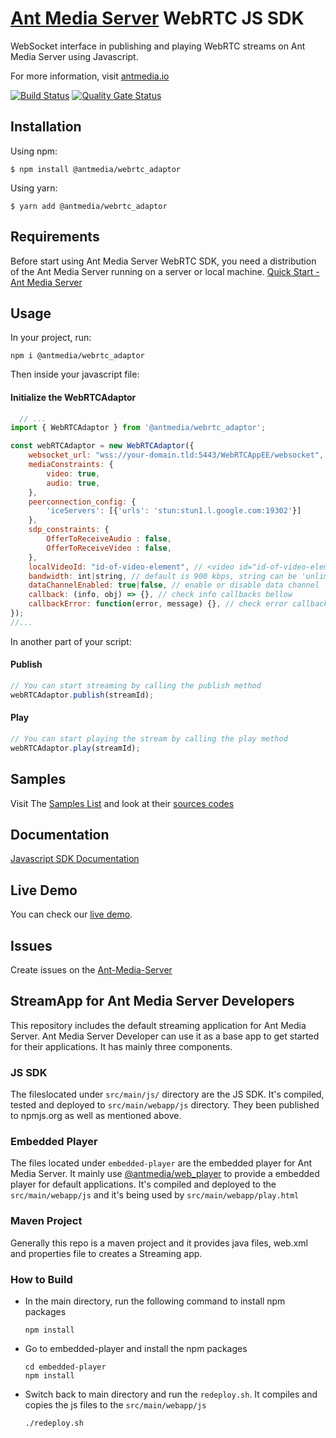 # [Ant Media Server](https://antmedia.io/) WebRTC JS SDK

WebSocket interface in publishing and playing WebRTC streams on Ant Media Server using Javascript.

For more information, visit [antmedia.io](https://antmedia.io)


[![Build Status](https://api.travis-ci.com/ant-media/StreamApp.svg?branch=master)](https://app.travis-ci.com/github/ant-media/StreamApp)
[![Quality Gate Status](https://sonarcloud.io/api/project_badges/measure?project=io.antmedia%3Aant-media-server&metric=alert_status)](https://sonarcloud.io/dashboard?id=io.antmedia%3Aant-media-server)

## <a name="installation"></a>Installation

Using npm:
```shell
$ npm install @antmedia/webrtc_adaptor
```

Using yarn:
```shell
$ yarn add @antmedia/webrtc_adaptor
```

## <a name="requirements"></a>Requirements

Before start using Ant Media Server WebRTC SDK, you need a distribution of the Ant Media Server running on a server or local machine.
[Quick Start - Ant Media Server](https://antmedia.io/docs/)

## <a name="usage">Usage

In your project, run:

```
npm i @antmedia/webrtc_adaptor
```
Then inside your javascript file:
#### <a name="initialize">Initialize the WebRTCAdaptor
```javascript
  // ...
import { WebRTCAdaptor } from '@antmedia/webrtc_adaptor';

const webRTCAdaptor = new WebRTCAdaptor({
    websocket_url: "wss://your-domain.tld:5443/WebRTCAppEE/websocket",
    mediaConstraints: {
        video: true,
        audio: true,
    },
    peerconnection_config: {
        'iceServers': [{'urls': 'stun:stun1.l.google.com:19302'}]
    },
    sdp_constraints: {
        OfferToReceiveAudio : false,
        OfferToReceiveVideo : false,
    },
    localVideoId: "id-of-video-element", // <video id="id-of-video-element" autoplay muted></video>
    bandwidth: int|string, // default is 900 kbps, string can be 'unlimited'
    dataChannelEnabled: true|false, // enable or disable data channel
    callback: (info, obj) => {}, // check info callbacks bellow
    callbackError: function(error, message) {}, // check error callbacks bellow
});
//...
```
In another part of your script:
#### <a name="publish">Publish
```javascript
// You can start streaming by calling the publish method
webRTCAdaptor.publish(streamId);
```

#### <a name="play">Play
```javascript
// You can start playing the stream by calling the play method
webRTCAdaptor.play(streamId);
```

## Samples
Visit The [Samples List](https://antmedia.io/webrtc-samples/) and look at their [sources codes](https://github.com/ant-media/StreamApp/tree/master/src/main/webapp)

## <a name="documentation">Documentation
[Javascript SDK Documentation](https://antmedia.io/docs/guides/developer-sdk-and-api/sdk-integration/javascript-sdk/)

## <a name="livedemo">Live Demo
You can check our [live demo](https://antmedia.io/live-demo).

## <a name="issues">Issues
Create issues on the [Ant-Media-Server](https://github.com/ant-media/Ant-Media-Server/issues)


## StreamApp for Ant Media Server Developers 

This repository includes the default streaming application for Ant Media Server. Ant Media Server Developer can use it as a base app to get started for their applications.
It has mainly three components.

### JS SDK
  The fileslocated under `src/main/js/` directory are the JS SDK. It's compiled, tested and deployed to `src/main/webapp/js` directory.
  They been published to npmjs.org as well as mentioned above.

### Embedded Player
  The files located under `embedded-player` are the embedded player for Ant Media Server. It mainly use [@antmedia/web_player](https://www.npmjs.com/package/@antmedia/web_player)
  to provide a embedded player for default applications. It's compiled and deployed to the `src/main/webapp/js` and it's being used by `src/main/webapp/play.html`
  
### Maven Project
  Generally this repo is a maven project and it provides java files, web.xml and properties file to creates a Streaming app. 
  
### How to Build
- In the main directory, run the following command to install npm packages
  ```
  npm install
  ```
- Go to embedded-player and install the npm packages
  ```
  cd embedded-player
  npm install
  ```
- Switch back to main directory and run the `redeploy.sh`. It compiles and copies the js files to the `src/main/webapp/js` 
  ```
  ./redeploy.sh
  ```    

